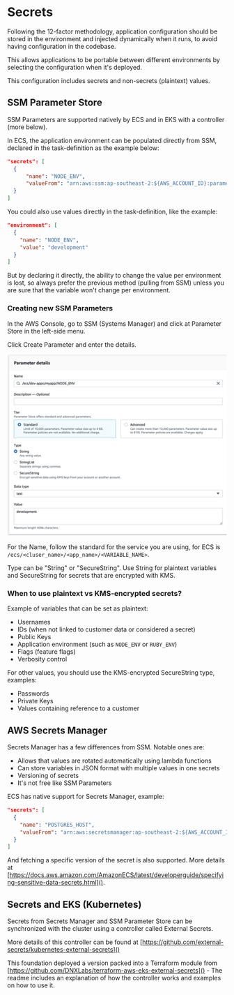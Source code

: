 # Secrets

Following the 12-factor methodology, application configuration should be stored in the environment and injected dynamically when it runs, to avoid having configuration in the codebase.

This allows applications to be portable between different environments by selecting the configuration when it's deployed.

This configuration includes secrets and non-secrets (plaintext) values.

## SSM Parameter Store

SSM Parameters are supported natively by ECS and in EKS with a controller (more below).

In ECS, the application environment can be populated directly from SSM, declared in the task-definition as the example below:

```json
"secrets": [
  {
      "name": "NODE_ENV",
      "valueFrom": "arn:aws:ssm:ap-southeast-2:${AWS_ACCOUNT_ID}:parameter/app/${CLUSTER_NAME}/NODE_ENV"
  }
]
```

You could also use values directly in the task-definition, like the example:

```json
"environment": [
  {
    "name": "NODE_ENV",
    "value": "development"
  }
]
```

But by declaring it directly, the ability to change the value per environment is lost, so always prefer the previous method (pulling from SSM) unless you are sure that the variable won't change per environment.

### Creating new SSM Parameters

In the AWS Console, go to SSM (Systems Manager) and click at Parameter Store in the left-side menu.

Click Create Parameter and enter the details.

![Creating SSM Parameter](images/secrets_ssm_create.png)

For the Name, follow the standard for the service you are using, for ECS is `/ecs/<cluser_name>/<app_name>/<VARIABLE_NAME>`.

Type can be "String" or "SecureString". Use String for plaintext variables and SecureString for secrets that are encrypted with KMS.

### When to use plaintext vs KMS-encrypted secrets?

Example of variables that can be set as plaintext:

* Usernames
* IDs (when not linked to customer data or considered a secret)
* Public Keys
* Application environment (such as `NODE_ENV` or `RUBY_ENV`)
* Flags (feature flags)
* Verbosity control

For other values, you should use the KMS-encrypted SecureString type, examples:

* Passwords
* Private Keys
* Values containing reference to a customer


## AWS Secrets Manager

Secrets Manager has a few differences from SSM. Notable ones are:

* Allows that values are rotated automatically using lambda functions
* Can store variables in JSON format with multiple values in one secrets
* Versioning of secrets
* It's not free like SSM Parameters

ECS has native support for Secrets Manager, example:

```json
"secrets": [
  {
    "name": "POSTGRES_HOST",
    "valueFrom": "arn:aws:secretsmanager:ap-southeast-2:${AWS_ACCOUNT_ID}:secret:/app/${SECRET_NAME}:NODE_ENV::"
  }
]
```

And fetching a specific version of the secret is also supported. More details at [https://docs.aws.amazon.com/AmazonECS/latest/developerguide/specifying-sensitive-data-secrets.html]().


## Secrets and EKS (Kubernetes)

Secrets from Secrets Manager and SSM Parameter Store can be synchronized with the cluster using a controller called External Secrets.

More details of this controller can be found at [https://github.com/external-secrets/kubernetes-external-secrets]()

This foundation deployed a version packed into a Terraform module from [https://github.com/DNXLabs/terraform-aws-eks-external-secrets]() - The readme includes an explanation of how the controller works and examples on how to use it.
